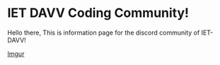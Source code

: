 # IET DAVV Coding Community!
Hello there,
This is information page for the discord community of IET-DAVV!

[Imgur](https://raavannbnn.imgur.com/e72ef324-51ee-46b6-b4d2-74f10cd0ba57)
